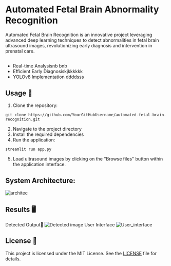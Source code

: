 # Automated Fetal Brain Abnormality Recognition

Automated Fetal Brain  Recognition is an innovative project leveraging advanced deep learning techniques to detect abnormalities in fetal brain ultrasound images, revolutionizing early diagnosis and intervention in prenatal care.

##
- Real-time Analysisnb bnb
- Efficient Early Diagnosiskjkkkkkk
- YOLOv8 Implementation
ddddsss
## Usage 🚀
1. Clone the repository:

```
git clone https://github.com/YourGitHubUsername/automated-fetal-brain-recognition.git
```

2. Navigate to the project directory
3. Install the required dependencies
4. Run the application:
```
streamlit run app.py
```

5. Load ultrasound images by clicking on the "Browse files" button within the application interface.

## System Architecture:
![architec](https://github.com/Fawziya20/Automated-Fetal-Brain-Abnormality-Recognition/assets/75235022/164af627-c6d8-46cd-a8a5-eed9c628b850)


## Results 🖥️
Detected Output🧠
![Detected image](https://github.com/Fawziya20/Automated-Fetal-Brain-Abnormality-Recognition/assets/75235022/058f8860-8027-4d7e-b63b-63c66edaaae7)
User Interface
![User_interface](https://github.com/Fawziya20/Automated-Fetal-Brain-Abnormality-Recognition/assets/75235022/8d1d1528-73d3-4f12-a2de-1b7655a8dbab)

## License 📝

This project is licensed under the MIT License. See the [LICENSE](LICENSE) file for details.

